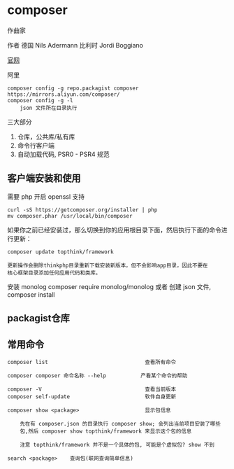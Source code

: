 # composer

作曲家

作者
    德国 Nils Adermann
    比利时 Jordi Boggiano

[官网](https://getcomposer.org/)

[](packagist.com)
[](packagist.org)

阿里

    composer config -g repo.packagist composer https://mirrors.aliyun.com/composer/
    composer config -g -l
        json 文件所在目录执行

三大部分

1. 仓库，公共库/私有库
2. 命令行客户端
3. 自动加载代码, PSR0 - PSR4 规范

## 客户端安装和使用

需要 php 开启 openssl 支持

    curl -sS https://getcomposer.org/installer | php
    mv composer.phar /usr/local/bin/composer

如果你之前已经安装过，那么切换到你的应用根目录下面，然后执行下面的命令进行更新：

    composer update topthink/framework

    更新操作会删除thinkphp目录重新下载安装新版本，但不会影响app目录，因此不要在
    核心框架目录添加任何应用代码和类库。

安装 monolog
    composer require monolog/monolog
    或者
    创建 json 文件, composer install

## packagist仓库

## 常用命令

    composer list                               查看所有命令

    composer composer 命令名称 --help           产看某个命令的帮助

    composer -V                                 查看当前版本
    composer self-update                        软件自身更新

    composer show <package>                     显示包信息

        先在有 composer.json 的目录执行 composer show; 会列出当前项目安装了哪些
        包,然后 composer show topthink/framework 来显示这个包的信息

        注意 topthink/framework 并不是一个具体的包, 可能是个虚拟包? show 不到

    search <package>    查询包(联网查询简单信息)

